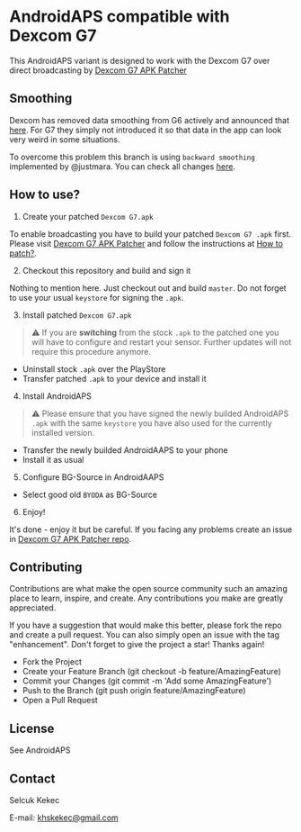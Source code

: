 # AndroidAPS compatible with Dexcom G7

This AndroidAPS variant is designed to work with the Dexcom G7 over direct broadcasting by 
[Dexcom G7 APK Patcher](https://github.com/DiaKEM/dexcom-g7-apk-patcher)

## Smoothing 

Dexcom has removed data smoothing from G6 actively and announced that [here](https://www.dexcom.com/en-us/faqs/why-does-past-cgm-data-look-different-from-past-data-on-receiver-and-follow-app).
For G7 they simply not introduced it so that data in the app can look very weird in some situations.

To overcome this problem this branch is using `backward smoothing` implemented by @justmara.
You can check all changes [here](https://github.com/justmara/AndroidAPS/commits/wip/smoothed).

## How to use?

1. Create your patched `Dexcom G7.apk`

To enable broadcasting you have to build your patched `Dexcom G7 .apk` first. Please visit 
[Dexcom G7 APK Patcher](https://github.com/DiaKEM/dexcom-g7-apk-patcher) and follow the 
instructions at [How to patch?](https://github.com/DiaKEM/dexcom-g7-apk-patcher#how-to-patch).

2. Checkout this repository and build and sign it

Nothing to mention here. Just checkout out and build `master`. Do not forget to use your usual 
`keystore` for signing the `.apk`.

3. Install patched `Dexcom G7.apk`

> :warning: If you are **switching** from the stock `.apk` to the patched one you will 
> have to configure and restart your sensor. Further updates will not require this procedure 
> anymore.

* Uninstall stock `.apk` over the PlayStore
* Transfer patched `.apk` to your device and install it

4. Install AndroidAPS

> :warning: Please ensure that you have signed the newly builded AndroidAPS `.apk` with the same 
> `keystore` you have also used for the currently installed version.

* Transfer the newly builded AndroidAAPS to your phone
* Install it as usual

5. Configure BG-Source in AndroidAAPS

* Select good old `BYODA` as BG-Source

6. Enjoy!

It's done - enjoy it but be careful. If you facing any problems create an issue in [Dexcom G7 
APK Patcher repo](https://github.com/DiaKEM/dexcom-g7-apk-patcher).

## Contributing

Contributions are what make the open source community such an amazing place to learn, inspire, and create.
Any contributions you make are greatly appreciated.

If you have a suggestion that would make this better, please fork the repo and create a pull request.
You can also simply open an issue with the tag "enhancement". Don't forget to give the project a star! Thanks again!

* Fork the Project
* Create your Feature Branch (git checkout -b feature/AmazingFeature)
* Commit your Changes (git commit -m 'Add some AmazingFeature')
* Push to the Branch (git push origin feature/AmazingFeature)
* Open a Pull Request

## License

See AndroidAPS

## Contact

Selcuk Kekec

E-mail: [khskekec@gmail.com](khskekec@gmail.com)

